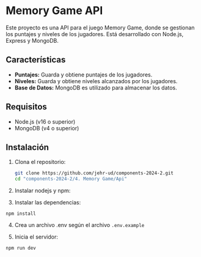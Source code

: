 # Memory Game API

Este proyecto es una API para el juego Memory Game, donde se gestionan los puntajes y niveles de los jugadores. Está desarrollado con Node.js, Express y MongoDB.

## Características

- **Puntajes:** Guarda y obtiene puntajes de los jugadores.
- **Niveles:** Guarda y obtiene niveles alcanzados por los jugadores.
- **Base de Datos:** MongoDB es utilizado para almacenar los datos.

## Requisitos

- Node.js (v16 o superior)
- MongoDB (v4 o superior)

## Instalación

1. Clona el repositorio:
   ```bash
   git clone https://github.com/jehr-ud/components-2024-2.git
   cd "components-2024-2/4. Memory Game/Api"

2. Instalar nodejs y npm:


3. Instalar las dependencias:

```
npm install

```

4. Crea un archivo .env según el archivo ```.env.example```

5. Inicia el servidor:

```
npm run dev

```
